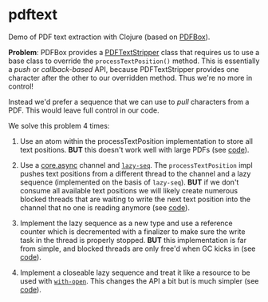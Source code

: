 # pdftext

Demo of PDF text extraction with Clojure (based on [PDFBox](https://pdfbox.apache.org/)).


**Problem**: PDFBox provides a
[PDFTextStripper](https://pdfbox.apache.org/apidocs/org/apache/pdfbox/util/PDFTextStripper.html)
class that requires us to use a base class to override the
`processTextPosition()` method. This is essentially a *push* or
*callback-based* API, because PDFTextStripper provides one character
after the other to our overridden method. Thus we're no more in control!

Instead we'd prefer a sequence that we can use to *pull*
characters from a PDF. This would leave full control in our code.


We solve this problem 4 times:


1. Use an atom within the processTextPosition implementation to store
   all text positions. **BUT** this doesn't work well with large PDFs
   (see
   [code](https://github.com/friemen/cugb/blob/master/pdftext/src/pdftext/step1.clj)).

2. Use a [core.async](https://clojure.github.io/core.async/) channel
   and
   [`lazy-seq`](http://conj.io/store/v1/org.clojure/clojure/latest/clj/clojure.core/lazy-seq/). The
   `processTextPosition` impl pushes text positions from a different
   thread to the channel and a lazy sequence (implemented on the basis
   of `lazy-seq`). **BUT** if we don't consume all available text
   positions we will likely create numerous blocked threads that are
   waiting to write the next text position into the channel that no
   one is reading anymore (see
   [code](https://github.com/friemen/cugb/blob/master/pdftext/src/pdftext/step2.clj)).

3. Implement the lazy sequence as a new type and use a reference
   counter which is decremented with a finalizer to make sure the
   write task in the thread is properly stopped. **BUT** this
   implementation is far from simple, and blocked threads are only
   free'd when GC kicks in (see
   [code](https://github.com/friemen/cugb/blob/master/pdftext/src/pdftext/step3.clj)).

4. Implement a closeable lazy sequence and treat it like a resource to
   be used with
   [`with-open`](http://conj.io/store/v1/org.clojure/clojure/latest/clj/clojure.core/with-open/). This
   changes the API a bit but is much simpler (see
   [code](https://github.com/friemen/cugb/blob/master/pdftext/src/pdftext/step4.clj)).
